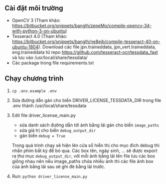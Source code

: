 ## Cài đặt môi trường

* OpenCV 3 (Tham khảo: https://bitbucket.org/snippets/banglh/zepeMo/compile-opencv-34-with-python-3-on-ubuntu)
* Tesseract 4.0 (Tham khảo: https://bitbucket.org/snippets/banglh/ne8ejb/compile-tesseract-40-on-ubuntu-1804). Download các file jpn.traineddata, jpn_vert.traineddata, eng.traineddata từ repo https://github.com/tesseract-ocr/tessdata_fast và lưu vào /usr/local/share/tessdata/
* Các package trong file requirements.txt

## Chạy chương trình

1. `cp .env.example .env`

2. Sửa đường dẫn gán cho biến DRIVER_LICENSE_TESSDATA_DIR trong file .env thành /usr/local/share/tessdata

3. Edit file driver_license_main.py
    * sửa danh sách đường dẫn tới ảnh bằng lái gán cho biến `image_paths`
    * sửa giá trị cho biến `debug_output_dir`
    * gán biến `debug = True`
    
    Trong quá trình chạy sẽ hiện lên cửa sổ hiển thị cho mục đích debug thì nhấn phím bất kỳ đề bỏ qua.
    Các box tên, ngày sinh, ... sẽ được export ra thư mục `debug_output_dir`, với mỗi ảnh bằng lái tên file lưu các box giống nhau nên nếu image_paths chứa nhiều ảnh thì các file ảnh box của ảnh bằng lái sau sẽ ghi đè bằng lái trước.

4. Run: `python driver_license_main.py`
    
